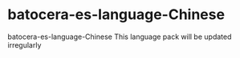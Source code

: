 # batocera-es-language-Chinese
batocera-es-language-Chinese
This language pack will be updated irregularly
